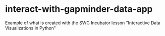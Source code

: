 # interact-with-gapminder-data-app
Example of what is created with the SWC Incubator lesson "Interactive Data Visualizations in Python"
